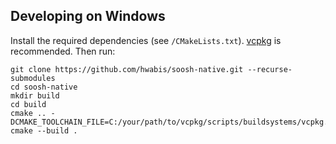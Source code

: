 ## Developing on Windows

Install the required dependencies (see `/CMakeLists.txt`). [vcpkg](https://github.com/microsoft/vcpkg) is recommended. Then run:
   ```
   git clone https://github.com/hwabis/soosh-native.git --recurse-submodules
   cd soosh-native
   mkdir build
   cd build
   cmake .. -DCMAKE_TOOLCHAIN_FILE=C:/your/path/to/vcpkg/scripts/buildsystems/vcpkg.cmake
   cmake --build .
   ```